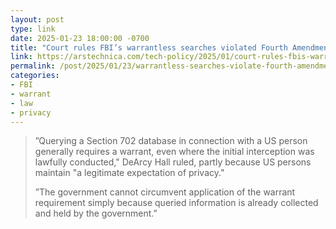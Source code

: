 ```yaml
---
layout: post
type: link
date: 2025-01-23 18:00:00 -0700
title: "Court rules FBI’s warrantless searches violated Fourth Amendment"
link: https://arstechnica.com/tech-policy/2025/01/court-rules-fbis-warrantless-searches-violated-fourth-amendment/
permalink: /post/2025/01/23/warrantless-searches-violate-fourth-amendment
categories: 
- FBI
- warrant
- law
- privacy
---
```

<blockquote><p>”Querying a Section 702 database in connection with a US person generally requires a warrant, even where the initial interception was lawfully conducted," DeArcy Hall ruled, partly because US persons maintain "a legitimate expectation of privacy."</p>
<p>”The government cannot circumvent application of the warrant requirement simply because queried information is already collected and held by the government.”</p></blockquote>